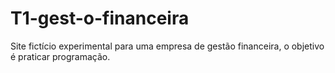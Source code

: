 # T1-gest-o-financeira
Site fictício experimental para uma empresa de gestão financeira, o objetivo é praticar programação.
